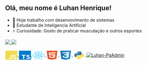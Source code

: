 ## Olá, meu nome é Luhan Henrique!

- 🔭 Hoje trabalho com desenvovimento de sistemas
- 🌱 Estudante de Inteligencia Artificial
- ⚡ Curiosidade: Gosto de praticar musculação e outros esportes
  
<div>
<a href="https://beacons.ai/luhanhenriquesn">
<img height="180em" src="https://github-readme-stats.vercel.app/api?username=luhanhenriquesn&show_icons=true&theme=dracula&include_all_commits=true&count_private=true"/>
<img height="180em" src="https://github-readme-stats.vercel.app/api/top-langs/?username=luhanhenriquesn&layout=compact&langs_count=18&theme=dracula"/>
</div>
  
<div style="display: inline_block"><br>
  <img align="center" alt="Luhan-Js" height="30" width="40" src="https://raw.githubusercontent.com/devicons/devicon/master/icons/javascript/javascript-plain.svg">
  <img align="center" alt="Luhan-Ts" height="30" width="40" src="https://raw.githubusercontent.com/devicons/devicon/master/icons/typescript/typescript-plain.svg">
  <img align="center" alt="Luhan-React" height="30" width="40" src="https://raw.githubusercontent.com/devicons/devicon/master/icons/react/react-original.svg">
  <img align="center" alt="Luhan-HTML" height="30" width="40" src="https://raw.githubusercontent.com/devicons/devicon/master/icons/html5/html5-original.svg">
  <img align="center" alt="Luhan-CSS" height="30" width="40" src="https://raw.githubusercontent.com/devicons/devicon/master/icons/css3/css3-original.svg">
  <img align="center" alt="Luhan-Python" height="30" width="40" src="https://raw.githubusercontent.com/devicons/devicon/master/icons/python/python-original.svg">
  <img align="center" alt="Luhan-PgAdmin" height="30" width="40" src="https://cdn.jsdelivr.net/gh/devicons/devicon@latest/icons/threedsmax/threedsmax-original.svg" />
</div>



